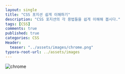 ```yaml
---
layout: single
title: "CSS 포지션 쉽게 이해하기"
description: "CSS 포지션의 각 용법들을 쉽게 이해해 봅시다."
tags: [CSS]
comments: true
published: true
categories: CSS
Header: 
  teaser: "../assets/images/chrome.png" 
typora-root-url: ../assets/images
---
```




![chrome](/chrome.png)